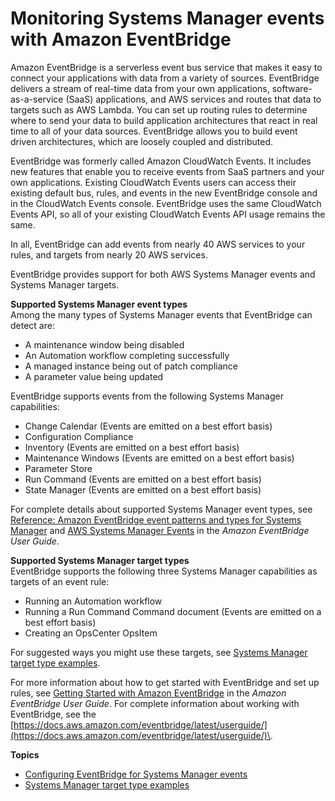 # Monitoring Systems Manager events with Amazon EventBridge<a name="monitoring-eventbridge-events"></a>

Amazon EventBridge is a serverless event bus service that makes it easy to connect your applications with data from a variety of sources\. EventBridge delivers a stream of real\-time data from your own applications, software\-as\-a\-service \(SaaS\) applications, and AWS services and routes that data to targets such as AWS Lambda\. You can set up routing rules to determine where to send your data to build application architectures that react in real time to all of your data sources\. EventBridge allows you to build event driven architectures, which are loosely coupled and distributed\.

EventBridge was formerly called Amazon CloudWatch Events\. It includes new features that enable you to receive events from SaaS partners and your own applications\. Existing CloudWatch Events users can access their existing default bus, rules, and events in the new EventBridge console and in the CloudWatch Events console\. EventBridge uses the same CloudWatch Events API, so all of your existing CloudWatch Events API usage remains the same\. 

In all, EventBridge can add events from nearly 40 AWS services to your rules, and targets from nearly 20 AWS services\.

EventBridge provides support for both AWS Systems Manager events and Systems Manager targets\. 

**Supported Systems Manager event types**  
Among the many types of Systems Manager events that EventBridge can detect are: 
+ A maintenance window being disabled
+ An Automation workflow completing successfully
+ A managed instance being out of patch compliance
+ A parameter value being updated

EventBridge supports events from the following Systems Manager capabilities:
+  Change Calendar \(Events are emitted on a best effort basis\)
+ Configuration Compliance
+ Inventory \(Events are emitted on a best effort basis\)
+ Maintenance Windows \(Events are emitted on a best effort basis\)
+ Parameter Store
+ Run Command \(Events are emitted on a best effort basis\)
+ State Manager \(Events are emitted on a best effort basis\)

For complete details about supported Systems Manager event types, see [Reference: Amazon EventBridge event patterns and types for Systems Manager](reference-eventbridge-events.md) and [AWS Systems Manager Events](https://docs.aws.amazon.com/eventbridge/latest/userguide/event-types.html#ssm-event-types) in the *Amazon EventBridge User Guide*\.

**Supported Systems Manager target types**  
EventBridge supports the following three Systems Manager capabilities as targets of an event rule:
+ Running an Automation workflow
+ Running a Run Command Command document \(Events are emitted on a best effort basis\)
+ Creating an OpsCenter OpsItem

For suggested ways you might use these targets, see [Systems Manager target type examples](monitoring-systems-manager-targets.md)\.

For more information about how to get started with EventBridge and set up rules, see [Getting Started with Amazon EventBridge](https://docs.aws.amazon.com/eventbridge/latest/userguide/eventbridge-getting-set-up.html) in the *Amazon EventBridge User Guide*\. For complete information about working with EventBridge, see the [https://docs.aws.amazon.com/eventbridge/latest/userguide/](https://docs.aws.amazon.com/eventbridge/latest/userguide/)\.

**Topics**
+ [Configuring EventBridge for Systems Manager events](monitoring-systems-manager-events.md)
+ [Systems Manager target type examples](monitoring-systems-manager-targets.md)